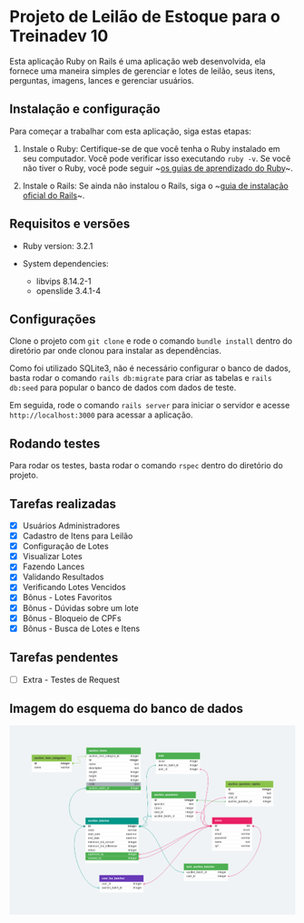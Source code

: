 # Projeto de Leilão de Estoque para o Treinadev 10

Esta aplicação Ruby on Rails é uma aplicação web desenvolvida, ela fornece uma maneira simples de gerenciar e lotes de leilão, seus itens, perguntas, imagens, lances e gerenciar usuários.

## Instalação e configuração

Para começar a trabalhar com esta aplicação, siga estas etapas:

1. Instale o Ruby: Certifique-se de que você tenha o Ruby instalado em seu computador. Você pode verificar isso executando `ruby -v`. Se você não tiver o Ruby, você pode seguir ~[os guias de aprendizado do Ruby](https://guides.rubyonrails.org/getting_started.html)~.

2. Instale o Rails: Se ainda não instalou o Rails, siga o ~[guia de instalação oficial do Rails](https://guides.rubyonrails.org/getting_started.html)~.

## Requisitos e versões
* Ruby version: 3.2.1

* System dependencies: 
  - libvips 8.14.2-1 
  - openslide 3.4.1-4 

## Configurações

 Clone o projeto com `git clone` e rode o comando `bundle install` dentro do diretório par onde clonou para instalar as dependências.
 
 Como foi utilizado SQLite3, não é necessário configurar o banco de dados, basta rodar o comando `rails db:migrate` para criar as tabelas e `rails db:seed` para popular o banco de dados com dados de teste.

 Em seguida, rode o comando `rails server` para iniciar o servidor e acesse `http://localhost:3000` para acessar a aplicação.

## Rodando testes

Para rodar os testes, basta rodar o comando `rspec` dentro do diretório do projeto.

## Tarefas realizadas

- [x] Usuários Administradores
- [x] Cadastro de Itens para Leilão
- [x] Configuração de Lotes
- [x] Visualizar Lotes
- [x] Fazendo Lances
- [x] Validando Resultados
- [x] Verificando Lotes Vencidos
- [x] Bônus - Lotes Favoritos
- [x] Bônus - Dúvidas sobre um lote
- [x] Bônus - Bloqueio de CPFs
- [x] Bônus - Busca de Lotes e Itens

## Tarefas pendentes

- [ ] Extra - Testes de Request
## Imagem do esquema do banco de dados

![image](database-schema.png)